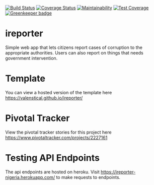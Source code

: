 [![Build Status](https://travis-ci.org/valenstical/ireporter.svg?branch=develop)](https://travis-ci.org/valenstical/ireporter)
[![Coverage Status](https://coveralls.io/repos/github/valenstical/ireporter/badge.svg?branch=develop)](https://coveralls.io/github/valenstical/ireporter?branch=develop)
[![Maintainability](https://api.codeclimate.com/v1/badges/cc83bc74765efd66a6cc/maintainability)](https://codeclimate.com/github/valenstical/ireporter/maintainability)
[![Test Coverage](https://api.codeclimate.com/v1/badges/cc83bc74765efd66a6cc/test_coverage)](https://codeclimate.com/github/valenstical/ireporter/test_coverage) [![Greenkeeper badge](https://badges.greenkeeper.io/valenstical/ireporter.svg)](https://greenkeeper.io/)
# ireporter
Simple web app that lets citizens report cases of corruption to the appropriate authorities. Users can also report on things that needs government intervention.

# Template
You can view a hosted version of the template here https://valenstical.github.io/ireporter/

# Pivotal Tracker
View the pivotal tracker stories for this project here https://www.pivotaltracker.com/projects/2227161

# Testing API Endpoints
The api endpoints are hosted on heroku. Visit https://ireporter-nigeria.herokuapp.com/ to make requests to endpoints.
